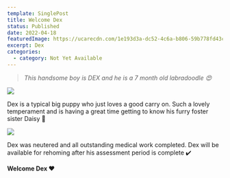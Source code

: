 ```yaml
---
template: SinglePost
title: Welcome Dex
status: Published
date: 2022-04-18
featuredImage: https://ucarecdn.com/1e193d3a-dc52-4c6a-b806-59b778fd43cf/-/crop/531x336/0,88/-/preview/
excerpt: Dex
categories:
  - category: Not Yet Available
---
```

> *This handsome boy is DEX and he is a 7 month old labradoodle 😍*




![](https://ucarecdn.com/82d23f4b-8449-4aa7-a9f4-0ab97aae11e3/)

Dex is a typical big puppy who just loves a good carry on. Such a lovely temperament and is having a great time getting to know his furry foster sister Daisy 🐶

![](https://ucarecdn.com/f73d3f30-bf55-4078-9cb6-50a1dff24e7c/)


Dex was neutered and all outstanding medical work completed. 
Dex will be available for rehoming after his assessment period is complete ✔️ 


**Welcome Dex ❤️**